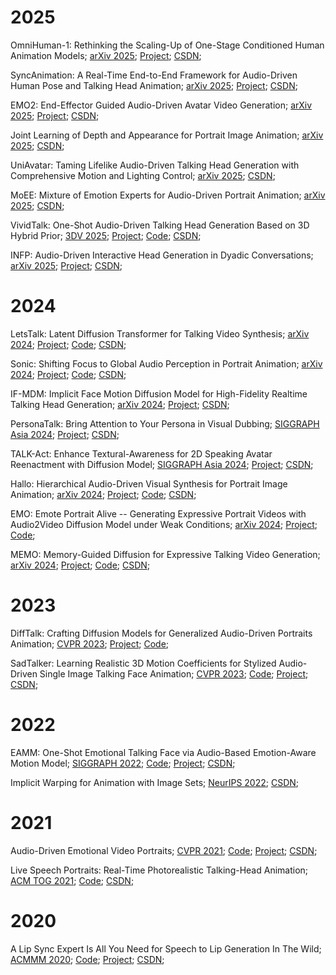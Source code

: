 # 2025

OmniHuman-1: Rethinking the Scaling-Up of One-Stage Conditioned Human Animation Models; [arXiv 2025](https://arxiv.org/abs/2502.01061); [Project](https://omnihuman-lab.github.io/); [CSDN](https://blog.csdn.net/A_D_I_D_A_S/article/details/145502287); 

SyncAnimation: A Real-Time End-to-End Framework for Audio-Driven Human Pose and Talking Head Animation; [arXiv 2025](https://arxiv.org/pdf/2501.14646); [Project](https://syncanimation.github.io/); [CSDN](https://blog.csdn.net/A_D_I_D_A_S/article/details/145406554); 

EMO2: End-Effector Guided Audio-Driven Avatar Video Generation; [arXiv 2025](https://arxiv.org/pdf/2501.10687); [Project](https://humanaigc.github.io/emote-portrait-alive-2/); [CSDN](https://blog.csdn.net/A_D_I_D_A_S/article/details/145331492); 

Joint Learning of Depth and Appearance for Portrait Image Animation; [arXiv 2025](https://arxiv.org/abs/2501.08649); [CSDN](https://blog.csdn.net/A_D_I_D_A_S/article/details/145331590); 

UniAvatar: Taming Lifelike Audio-Driven Talking Head Generation with Comprehensive Motion and Lighting Control;  [arXiv 2025](https://www.arxiv.org/abs/2412.19860); [CSDN](https://blog.csdn.net/A_D_I_D_A_S/article/details/145077676); 

MoEE: Mixture of Emotion Experts for Audio-Driven Portrait Animation;  [arXiv 2025](https://arxiv.org/abs/2501.01808); [CSDN](https://blog.csdn.net/A_D_I_D_A_S/article/details/145044690); 

VividTalk: One-Shot Audio-Driven Talking Head Generation Based on 3D Hybrid Prior; [3DV 2025](https://arxiv.org/abs/2312.01841); [Project](https://humanaigc.github.io/vivid-talk/); [Code](https://github.com/HumanAIGC/VividTalk); [CSDN](https://blog.csdn.net/A_D_I_D_A_S/article/details/145560934); 

INFP: Audio-Driven Interactive Head Generation in Dyadic Conversations; [arXiv 2025](https://arxiv.org/abs/2412.04037); [Project](https://grisoon.github.io/INFP/); [CSDN](https://blog.csdn.net/A_D_I_D_A_S/article/details/144383953); 

# 2024

LetsTalk: Latent Diffusion Transformer for Talking Video Synthesis; [arXiv 2024](https://arxiv.org/abs/2411.16748); [Project](https://zhang-haojie.github.io/project-pages/letstalk.html); [Code](https://github.com/zhang-haojie/letstalk); [CSDN](https://blog.csdn.net/A_D_I_D_A_S/article/details/144567850); 

Sonic: Shifting Focus to Global Audio Perception in Portrait Animation; [arXiv 2024](https://arxiv.org/abs/2411.16331); [Project](https://jixiaozhong.github.io/Sonic/); [Code](https://github.com/jixiaozhong/Sonic); [CSDN](https://blog.csdn.net/A_D_I_D_A_S/article/details/144461131); 

IF-MDM: Implicit Face Motion Diffusion Model for High-Fidelity Realtime Talking Head Generation; [arXiv 2024](https://arxiv.org/abs/2412.04000); [Project](http://ec2-3-25-102-128.ap-southeast-2.compute.amazonaws.com/IF-MDM/ifmdm_supplementary/index.html); [CSDN](https://blog.csdn.net/A_D_I_D_A_S/article/details/144437117); 

PersonaTalk: Bring Attention to Your Persona in Visual Dubbing; [SIGGRAPH Asia 2024](https://arxiv.org/abs/2409.05379); [Project](https://grisoon.github.io/PersonaTalk/); [CSDN](https://blog.csdn.net/A_D_I_D_A_S/article/details/143242962); 

TALK-Act: Enhance Textural-Awareness for 2D Speaking Avatar Reenactment with Diffusion Model; [SIGGRAPH Asia 2024](https://arxiv.org/abs/2410.10696); [Project](https://guanjz20.github.io/projects/TALK-Act/); [CSDN](https://blog.csdn.net/A_D_I_D_A_S/article/details/143261671); 

Hallo: Hierarchical Audio-Driven Visual Synthesis for Portrait Image Animation; [arXiv 2024](https://arxiv.org/abs/2406.08801); [Project](https://fudan-generative-vision.github.io/hallo/#/); [Code](https://github.com/fudan-generative-vision/hallo); [CSDN](https://blog.csdn.net/A_D_I_D_A_S/article/details/143418507); 

EMO: Emote Portrait Alive -- Generating Expressive Portrait Videos with Audio2Video Diffusion Model under Weak Conditions; [arXiv 2024](https://arxiv.org/abs/2402.17485); [Project](https://humanaigc.github.io/emote-portrait-alive/); [Code](https://github.com/HumanAIGC/EMO); 

MEMO: Memory-Guided Diffusion for Expressive Talking Video Generation; [arXiv 2024](https://arxiv.org/abs/2412.04448); [Project](https://memoavatar.github.io/); [Code](https://github.com/memoavatar/memo); [CSDN](https://blog.csdn.net/A_D_I_D_A_S/article/details/144384770); 

# 2023

DiffTalk: Crafting Diffusion Models for Generalized Audio-Driven Portraits Animation; [CVPR 2023](https://arxiv.org/abs/2301.03786); [Project](https://sstzal.github.io/DiffTalk/); [Code](https://github.com/sstzal/DiffTalk); 

SadTalker: Learning Realistic 3D Motion Coefficients for Stylized Audio-Driven Single Image Talking Face Animation; [CVPR 2023](https://arxiv.org/abs/2211.12194); [Code](https://github.com/Winfredy/SadTalker); [Project](https://sadtalker.github.io/); [CSDN](https://mp.csdn.net/mp_blog/creation/success/145406735); 

# 2022

EAMM: One-Shot Emotional Talking Face via Audio-Based Emotion-Aware Motion Model; [SIGGRAPH 2022](https://arxiv.org/abs/2205.15278); [Code](https://github.com/jixinya/EAMM); [Project](https://jixinya.github.io/projects/EAMM/); [CSDN](https://blog.csdn.net/A_D_I_D_A_S/article/details/145559700); 

Implicit Warping for Animation with Image Sets; [NeurIPS 2022](https://arxiv.org/abs/2210.01794); [CSDN](https://blog.csdn.net/A_D_I_D_A_S/article/details/143261310); 

# 2021

Audio-Driven Emotional Video Portraits; [CVPR 2021](https://arxiv.org/abs/2104.07452); [Code](https://github.com/jixinya/EVP/); [Project](https://jixinya.github.io/projects/evp/); [CSDN](https://blog.csdn.net/A_D_I_D_A_S/article/details/145559729); 

Live Speech Portraits: Real-Time Photorealistic Talking-Head Animation; [ACM TOG 2021](https://arxiv.org/abs/2109.10595); [Code](https://github.com/YuanxunLu/LiveSpeechPortraits); [CSDN](https://blog.csdn.net/A_D_I_D_A_S/article/details/145560915); 

# 2020

A Lip Sync Expert Is All You Need for Speech to Lip Generation In The Wild; [ACMMM 2020](https://arxiv.org/abs/2008.10010); [Code](https://github.com/Rudrabha/Wav2Lip); [Project](http://cvit.iiit.ac.in/research/projects/cvit-projects/a-lip-sync-expert-is-all-you-need-for-speech-to-lip-generation-in-the-wild/); [CSDN](https://mp.csdn.net/mp_blog/creation/success/145406697); 